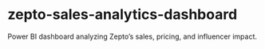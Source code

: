 # zepto-sales-analytics-dashboard
Power BI dashboard analyzing Zepto’s sales, pricing, and influencer impact.
